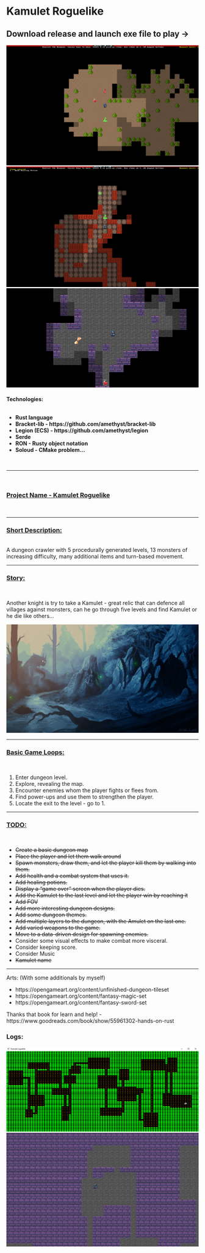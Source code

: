 # Kamulet Roguelike

## Download release and launch exe file to play ->

<img src='./logs/3.png'>
<img src='./logs/5.png'>
<img src='./logs/6.png'>

<h4>Technologies:
<br/>
<br/>
<ul>
<li>Rust language
<li>Bracket-lib - https://github.com/amethyst/bracket-lib
<li>Legion (ECS) - https://github.com/amethyst/legion
<li>Serde
<li>RON - Rusty object notation
<li>Soloud - CMake problem...
</ul>

<br>
<hr/>
<br>

<p>
<u><b><h3>Project Name - Kamulet Roguelike</h3></b></u><br/>
<hr/>
<u><b><h3>Short Description:</h3></b></u> <br/>
A dungeon crawler with 5 procedurally generated levels, 13 monsters of increasing difficulty, many additional items
and turn-based movement.
<hr/>
<u><b><h3>Story:</h3></b></u><br/> 
<p>
Another knight is try to take a Kamulet - great relic that can defence all villages against monsters, can he go through five levels and find Kamulet or he die like others...
</p>
<img src='./cave.jpg'>

<hr/>
<u><b><h3>Basic Game Loops:</h3></b></u><br/> 
<ol>
<li>Enter dungeon level.
<li>Explore, revealing the map.
<li>Encounter enemies whom the player fights or flees from.
<li>Find power-ups and use them to strengthen the player.
<li>Locate the exit to the level - go to 1.
</ol>
<hr/>
<u><b><h3>TODO:</h3></b></u><br/> 
<ul>
<li><strike>Create a basic dungeon map</strike>
<li><strike>Place the player and let them walk around</strike>
<li><strike>Spawn monsters, draw them, and let the player kill them by walking into them.</strike>
<li><strike>Add health and a combat system that uses it.</strike>
<li><strike>Add healing potions.</strike>
<li><strike>Display a “game over” screen when the player dies.</strike>
<li><strike>Add the Kamulet to the last level and let the player win by reaching it</strike>
<li><strike>Add FOV</strike>
<li><strike>Add more interesting dungeon designs.</strike>
<li><strike>Add some dungeon themes.</strike>
<li><strike>Add multiple layers to the dungeon, with the Amulet on the last one.</strike>
<li><strike>Add varied weapons to the game.</strike>
<li><strike>Move to a data-driven design for spawning enemies.</strike>
<li>Consider some visual effects to make combat more visceral.
<li>Consider keeping score.
<li>Consider Music
<li><strike>Kamulet name</strike>

</ul>

</h3>
<hr>
Arts: (With some additionals by myself)
<ul>
<li>https://opengameart.org/content/unfinished-dungeon-tileset
<li>https://opengameart.org/content/fantasy-magic-set
<li>https://opengameart.org/content/fantasy-sword-set
</ul>
Thanks that book for learn and help! - https://www.goodreads.com/book/show/55961302-hands-on-rust
<h3>Logs:</h3>
<img src='./logs/1.png'>
<img src='./logs/2.png'>
